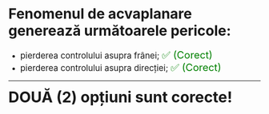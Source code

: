 # Fenomenul de acvaplanare generează următoarele pericole:

- <span style="font-size: larger;">pierderea controlului asupra frânei; <span style="color: green; font-size: larger;">✅ (Corect)</span></span>
- <span style="font-size: larger;">pierderea controlului asupra direcției; <span style="color: green; font-size: larger;">✅ (Corect)</span></span>

---

<span style="font-size: 30px; font-weight: bold;">**DOUĂ (2) opțiuni sunt corecte!**</span>